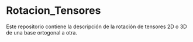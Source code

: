 Rotacion_Tensores
============

Este repositorio contiene la descripción de la rotación de tensores 2D o 3D de una base ortogonal a otra.